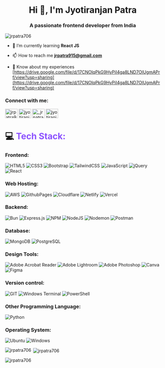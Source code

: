 <h1 align="center">Hi 👋, I'm Jyotiranjan Patra</h1>
<h3 align="center">A passionate frontend developer from India</h3>

<p align="left"> <img src="https://komarev.com/ghpvc/?username=jrpatra706&label=Profile%20views&color=0e75b6&style=flat" alt="jrpatra706" /> </p>

- 🌱 I’m currently learning **React JS**

- 📫 How to reach me **jrpatra915@gmail.com**

- 📄 Know about my experiences [https://drive.google.com/file/d/17CNOlqPkG9HyPiI4ga8LND7OlUgmAPrf/view?usp=sharing](https://drive.google.com/file/d/17CNOlqPkG9HyPiI4ga8LND7OlUgmAPrf/view?usp=sharing)

<h3 align="left">Connect with me:</h3>
<p align="left">
<a href="https://twitter.com/jrpatra915" target="blank"><img align="center" src="https://raw.githubusercontent.com/rahuldkjain/github-profile-readme-generator/master/src/images/icons/Social/twitter.svg" alt="jrpatra915" height="30" width="40" /></a>
<a href="https://www.linkedin.com/in/jyotiranjan-gangadhar-patra-03995423a/" target="blank"><img align="center" src="https://raw.githubusercontent.com/rahuldkjain/github-profile-readme-generator/master/src/images/icons/Social/linked-in-alt.svg" alt="jyotiranjan gangadhar patra" height="30" width="40" /></a>
<a href="https://instagram.com/_jrpatra_._915_" target="blank"><img align="center" src="https://raw.githubusercontent.com/rahuldkjain/github-profile-readme-generator/master/src/images/icons/Social/instagram.svg" alt="_jrpatra_._915_" height="30" width="40" /></a>
<a href="https://www.leetcode.com/jyotiranjan706" target="blank"><img align="center" src="https://raw.githubusercontent.com/rahuldkjain/github-profile-readme-generator/master/src/images/icons/Social/leet-code.svg" alt="jyotiranjan706" height="30" width="40" /></a>
</p>

# 💻 <span style="color: #8c52ff;">Tech Stack: </span>
<h3 align="left">Frontend:</h3>

![HTML5](https://img.shields.io/badge/html5-%23E34F26.svg?style=for-the-badge&logo=html5&logoColor=white) 
![CSS3](https://img.shields.io/badge/css3-%231572B6.svg?style=for-the-badge&logo=css3&logoColor=white) 
![Bootstrap](https://img.shields.io/badge/bootstrap-%238511FA.svg?style=for-the-badge&logo=bootstrap&logoColor=white)
![TailwindCSS](https://img.shields.io/badge/tailwindcss-%2338B2AC.svg?style=for-the-badge&logo=tailwind-css&logoColor=white) 
![JavaScript](https://img.shields.io/badge/javascript-%23323330.svg?style=for-the-badge&logo=javascript&logoColor=%23F7DF1E) 
![jQuery](https://img.shields.io/badge/jquery-%230769AD.svg?style=for-the-badge&logo=jquery&logoColor=white) 
![React](https://img.shields.io/badge/react-%2320232a.svg?style=for-the-badge&logo=react&logoColor=%2361DAFB) 

<h3 align="left">Web Hosting:</h3>

![AWS](https://img.shields.io/badge/AWS-%23FF9900.svg?style=for-the-badge&logo=amazon-aws&logoColor=white) 
![GithubPages](https://img.shields.io/badge/github%20pages-121013?style=for-the-badge&logo=github&logoColor=white) 
![Cloudflare](https://img.shields.io/badge/Cloudflare-F38020?style=for-the-badge&logo=Cloudflare&logoColor=white) 
![Netlify](https://img.shields.io/badge/netlify-%23000000.svg?style=for-the-badge&logo=netlify&logoColor=#00C7B7) 
![Vercel](https://img.shields.io/badge/vercel-%23000000.svg?style=for-the-badge&logo=vercel&logoColor=white) 

 <h3 align="left">Backend:</h3>
 
![Bun](https://img.shields.io/badge/Bun-%23000000.svg?style=for-the-badge&logo=bun&logoColor=white) 
![Express.js](https://img.shields.io/badge/express.js-%23404d59.svg?style=for-the-badge&logo=express&logoColor=%2361DAFB) 
![NPM](https://img.shields.io/badge/NPM-%23CB3837.svg?style=for-the-badge&logo=npm&logoColor=white) 
![NodeJS](https://img.shields.io/badge/node.js-6DA55F?style=for-the-badge&logo=node.js&logoColor=white) 
![Nodemon](https://img.shields.io/badge/NODEMON-%23323330.svg?style=for-the-badge&logo=nodemon&logoColor=%BBDEAD) 
![Postman](https://img.shields.io/badge/Postman-FF6C37?style=for-the-badge&logo=postman&logoColor=white)

 <h3 align="left">Database:</h3>
 
![MongoDB](https://img.shields.io/badge/MongoDB-%234ea94b.svg?style=for-the-badge&logo=mongodb&logoColor=white) 
![PostgreSQL](https://img.shields.io/badge/PostgreSQL-316192?style=for-the-badge&logo=postgresql&logoColor=white)

<h3 align="left">Design Tools:</h3>

![Adobe Acrobat Reader](https://img.shields.io/badge/Adobe%20Acrobat%20Reader-EC1C24.svg?style=for-the-badge&logo=Adobe%20Acrobat%20Reader&logoColor=white) 
![Adobe Lightroom](https://img.shields.io/badge/Adobe%20Lightroom-31A8FF.svg?style=for-the-badge&logo=Adobe%20Lightroom&logoColor=white) 
![Adobe Photoshop](https://img.shields.io/badge/adobe%20photoshop-%2331A8FF.svg?style=for-the-badge&logo=adobe%20photoshop&logoColor=white) 
![Canva](https://img.shields.io/badge/Canva-%2300C4CC.svg?style=for-the-badge&logo=Canva&logoColor=white) 
![Figma](https://img.shields.io/badge/figma-%23F24E1E.svg?style=for-the-badge&logo=figma&logoColor=white) 

<h3 align="left">Version control:</h3>

![GIT](https://img.shields.io/badge/Git-fc6d26?style=for-the-badge&logo=git&logoColor=white) 
![Windows Terminal](https://img.shields.io/badge/Windows%20Terminal-%234D4D4D.svg?style=for-the-badge&logo=windows-terminal&logoColor=white) 
![PowerShell](https://img.shields.io/badge/PowerShell-%235391FE.svg?style=for-the-badge&logo=powershell&logoColor=white) 

 <h3 align="left">Other Programming Language:</h3>
 
![Python](https://img.shields.io/badge/python-3670A0?style=for-the-badge&logo=python&logoColor=ffdd54) 

 <h3 align="left">Operating System:</h3>
 
![Ubuntu](https://img.shields.io/badge/Ubuntu-E95420?style=for-the-badge&logo=ubuntu&logoColor=white)
![Windows](https://img.shields.io/badge/windows%20os-000000?style=for-the-badge&logo=windows&logoColor=F0F0F0)


<p><img align="left" src="https://github-readme-stats.vercel.app/api/top-langs?username=jrpatra706&show_icons=true&locale=en&layout=compact" alt="jrpatra706" /></p>

<p>&nbsp;<img align="center" src="https://github-readme-stats.vercel.app/api?username=jrpatra706&show_icons=true&locale=en" alt="jrpatra706" /></p>

<p><img align="center" src="https://github-readme-streak-stats.herokuapp.com/?user=jrpatra706&" alt="jrpatra706" /></p>
